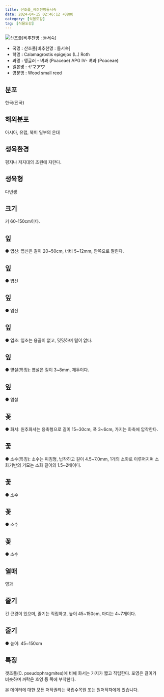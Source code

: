 ```yaml
---
title: 산조풀_비추천명돌서숙
date: 2024-04-15 02:46:12 +0800
category: [식물도감]
tag: [식물도감]
---
```




![산조풀[비추천명 : 돌서숙]](/fileUpload/plants/basic/Gramineae/Calamagrostis/14339/14339_1_th2.jpg)
- 국명 : 산조풀[비추천명 : 돌서숙]
- 학명 : Calamagrostis epigejos (L.) Roth
- 과명 : 앵글러 - 벼과 (Poaceae) APG Ⅳ- 벼과 (Poaceae)
- 일본명 : ヤマアワ
- 영문명 : Wood small reed


## 분포
한국(전국)
## 해외분포
아시아, 유럽, 북미 일부의 온대
## 생육환경
평지나 저지대의 초원에 자란다.
## 생육형
다년생
## 크기
키 60-150cm이다.
## 잎
● 엽신: 엽신은 길이 20~50cm, 너비 5~12mm, 안쪽으로 말린다.
## 잎
● 엽신
## 잎
● 엽신
## 잎
● 엽초: 엽초는 용골이 없고, 밋밋하며 털이 없다.
## 잎
● 옆설(특징): 엽설은 길이 3~8mm, 재두이다.
## 잎
● 엽설
## 꽃
● 화서: 원추화서는 응축형으로 길이 15~30cm, 폭 3~6cm, 가지는 화축에 압착한다.
## 꽃
● 소수(특징): 소수는 피침형, 납작하고 길이 4.5~7.0mm, 1개의 소화로 이루어지며 소화기반의 기모는 소화 길이의 1.5~2배이다.
## 꽃
● 소수
## 꽃
● 소수
## 꽃
● 소수
## 열매
영과
## 줄기
긴 근경이 있으며, 줄기는 직립하고, 높이 45~150cm, 마디는 4~7개이다.
## 줄기
● 높이: 45~150cm
## 특징
갯조풀(C. pseudophragmites)에 비해 화서는 가지가 짧고 직립한다. 포영은 길이가 비슷하며 까락은 호영 등 쪽에 부착한다.






본 데이터에 대한 모든 저작권리는 국립수목원 또는 원저작자에게 있습니다.

